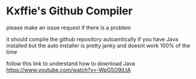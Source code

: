 # Kxffie's Github Compiler

please make an issue request if there is a problem

it should compile the github repository autoamtically if you have Java installed
but the auto installer is pretty janky and doesnt work 100% of the time

follow this link to understand how to download Java https://www.youtube.com/watch?v=-WpG5O9iLtA